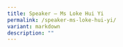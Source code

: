 ```yaml
---
title: Speaker – Ms Loke Hui Yi
permalink: /speaker-ms-loke-hui-yi/
variant: markdown
description: ""
---
```

